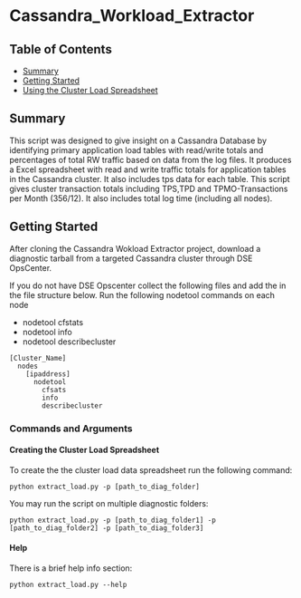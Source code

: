 # Cassandra_Workload_Extractor

<!-- TABLE OF CONTENTS -->
## Table of Contents

* [Summary](#summary)
* [Getting Started](#getting-started)
* [Using the Cluster Load Spreadsheet](#using-the-cluster-load-spreadsheet)

<!-- SUMMARY -->
## Summary

This script was designed to give insight on a Cassandra Database by identifying primary application load tables with read/write totals and percentages of total RW traffic based on data from the log files.  It produces a Excel spreadsheet with read and write traffic totals for application tables in the Cassandra cluster. It also includes tps data for each table. 
This script gives cluster transaction totals including TPS,TPD and TPMO-Transactions per Month (356/12).  It also includes total log time (including all nodes).

<!-- GETTING STARTED -->
## Getting Started

After cloning the Cassandra Wokload Extractor project, download a diagnostic tarball from a targeted Cassandra cluster through DSE OpsCenter. 

If you do not have DSE Opscenter collect the following files and add the in the file structure below.
Run the following nodetool commands on each node
 - nodetool cfstats
 - nodetool info
 - nodetool describecluster

```
[Cluster_Name]
  nodes
    [ipaddress]
      nodetool
        cfsats
        info
        describecluster
```

### Commands and Arguments

#### Creating the Cluster Load Spreadsheet
To create the 
the cluster load data spreadsheet run the following command:
```
python extract_load.py -p [path_to_diag_folder]
```
You may run the script on multiple diagnostic folders:
```
python extract_load.py -p [path_to_diag_folder1] -p [path_to_diag_folder2] -p [path_to_diag_folder3]
```

#### Help
There is a brief help info section:
```
python extract_load.py --help
```
